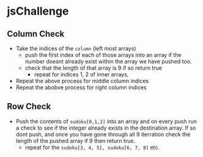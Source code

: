 # jsChallenge

## Column Check
  - Take the indices of the `column` (left most arrays)
    - push the first index of each of those arrays into an array if the number doesnt already exist within the array we have pushed too.
    - check that the length of that array is 9 if so return true
       - repeat for indices 1, 2 of inner arrays,
  - Repeat the above process for middle column indices
  - Repeat the abobve process for right column indices


## Row Check
  - Push the contents of ```sudoku[0,1,2]``` into an array and on every push run a check to see if the integer already exists in the destination array.  If so dont push, and once you have gone through all 9 iterration check the length of the pushed array if 9 then return true. 
    - repeat for the ```sudoku[3, 4, 5], sudoku[6, 7, 8]``` etc.
